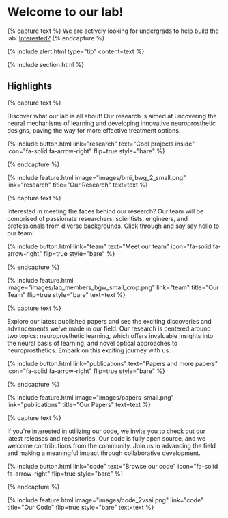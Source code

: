 ---
---

# Welcome to our lab!

{% capture text %}
We are actively looking for undergrads to help build the lab. [Interested?](https://nvl-lab.github.io/team/#wanna-join)
{% endcapture %}

{%
  include alert.html
  type="tip"
  content=text
%}

{% include section.html %}

## Highlights

{% capture text %}

Discover what our lab is all about! Our research is aimed at uncovering the neural mechanisms of learning and developing innovative neuroprosthetic designs, paving the way for more effective treatment options.

{%
  include button.html
  link="research"
  text="Cool projects inside"
  icon="fa-solid fa-arrow-right"
  flip=true
  style="bare"
%}

{% endcapture %}

{%
  include feature.html
  image="images/bmi_bwg_2_small.png"
  link="research"
  title="Our Research"
  text=text
%}

{% capture text %}

Interested in meeting the faces behind our research? Our team will be comprised of passionate researchers, scientists, engineers, and professionals from diverse backgrounds. Click through and say say hello to our team!

{%
  include button.html
  link="team"
  text="Meet our team"
  icon="fa-solid fa-arrow-right"
  flip=true
  style="bare"
%}

{% endcapture %}

{%
  include feature.html
  image="images/lab_members_bgw_small_crop.png"
  link="team"
  title="Our Team"
  flip=true
  style="bare"
  text=text
%}

{% capture text %}

Explore our latest published papers and see the exciting discoveries and advancements we've made in our field. Our research is centered around two topics:  neuroprosthetic learning, which offers invaluable insights into the neural basis of learning, and novel optical approaches to neuroprosthetics. Embark on this exciting journey with us.

{%
  include button.html
  link="publications"
  text="Papers and more papers"
  icon="fa-solid fa-arrow-right"
  flip=true
  style="bare"
%}

{% endcapture %}

{%
  include feature.html
  image="images/papers_small.png"
  link="publications"
  title="Our Papers"
  text=text
%}

{% capture text %}

If you're interested in utilizing our code, we invite you to check out our latest releases and repositories. Our code is fully open source, and we welcome contributions from the community. Join us in advancing the field and making a meaningful impact through collaborative development.

{%
  include button.html
  link="code"
  text="Browse our code"
  icon="fa-solid fa-arrow-right"
  flip=true
  style="bare"
%}

{% endcapture %}

{%
  include feature.html
  image="images/code_2vsai.png"
  link="code"
  title="Our Code"
  flip=true
  style="bare"
  text=text
%}
